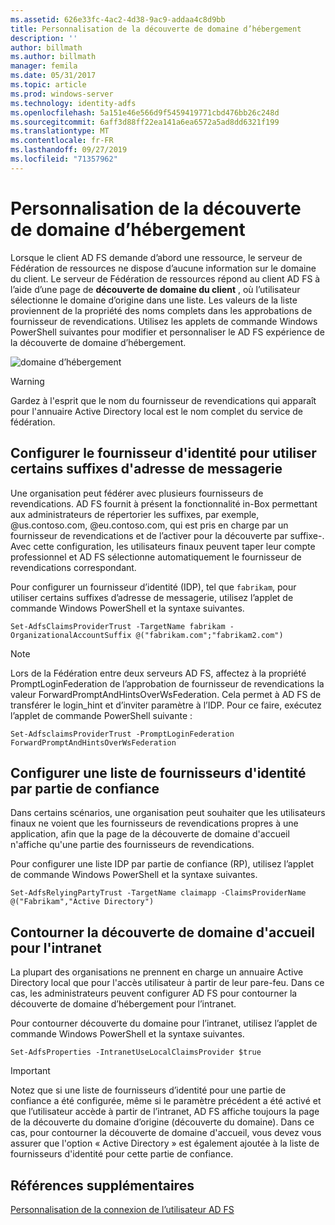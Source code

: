 ```yaml
---
ms.assetid: 626e33fc-4ac2-4d38-9ac9-addaa4c8d9bb
title: Personnalisation de la découverte de domaine d’hébergement
description: ''
author: billmath
ms.author: billmath
manager: femila
ms.date: 05/31/2017
ms.topic: article
ms.prod: windows-server
ms.technology: identity-adfs
ms.openlocfilehash: 5a151e46e566d9f5459419771cbd476bb26c248d
ms.sourcegitcommit: 6aff3d88ff22ea141a6ea6572a5ad8dd6321f199
ms.translationtype: MT
ms.contentlocale: fr-FR
ms.lasthandoff: 09/27/2019
ms.locfileid: "71357962"
---
```

# <a name="home-realm-discovery-customization"></a>Personnalisation de la découverte de domaine d’hébergement


Lorsque le client AD FS demande d’abord une ressource, le serveur de Fédération de ressources ne dispose d’aucune information sur le domaine du client. Le serveur de Fédération de ressources répond au client AD FS à l’aide d’une page de **découverte de domaine du client** , où l’utilisateur sélectionne le domaine d’origine dans une liste. Les valeurs de la liste proviennent de la propriété des noms complets dans les approbations de fournisseur de revendications. Utilisez les applets de commande Windows PowerShell suivantes pour modifier et personnaliser le AD FS expérience de la découverte de domaine d’hébergement.  
  
![domaine d’hébergement](media/AD-FS-user-sign-in-customization/ADFS_Blue_Custom4.png)  
  
> [!WARNING]  
> Gardez à l'esprit que le nom du fournisseur de revendications qui apparaît pour l'annuaire Active Directory local est le nom complet du service de fédération.  
  



## <a name="configure-identity-provider-to-use-certain-email-suffixes"></a>Configurer le fournisseur d'identité pour utiliser certains suffixes d'adresse de messagerie  
Une organisation peut fédérer avec plusieurs fournisseurs de revendications. AD FS fournit à présent la fonctionnalité in\-Box permettant aux administrateurs de répertorier les suffixes, par exemple, @us.contoso.com, @eu.contoso.com, qui est pris en charge par un fournisseur de revendications et de l’activer pour la découverte par suffixe\-. Avec cette configuration, les utilisateurs finaux peuvent taper leur compte professionnel et AD FS sélectionne automatiquement le fournisseur de revendications correspondant.  
  
Pour configurer un fournisseur d’identité \(IDP\), tel que `fabrikam`, pour utiliser certains suffixes d’adresse de messagerie, utilisez l’applet de commande Windows PowerShell et la syntaxe suivantes.  
  

`Set-AdfsClaimsProviderTrust -TargetName fabrikam -OrganizationalAccountSuffix @("fabrikam.com";"fabrikam2.com") ` 
 
>[!NOTE]
> Lors de la Fédération entre deux serveurs AD FS, affectez à la propriété PromptLoginFederation de l’approbation de fournisseur de revendications la valeur ForwardPromptAndHintsOverWsFederation.  Cela permet à AD FS de transférer le login_hint et d’inviter paramètre à l’IDP.  Pour ce faire, exécutez l’applet de commande PowerShell suivante :
>
>`Set-AdfsclaimsProviderTrust -PromptLoginFederation ForwardPromptAndHintsOverWsFederation`

## <a name="configure-an-identity-provider-list-per-relying-party"></a>Configurer une liste de fournisseurs d'identité par partie de confiance  
Dans certains scénarios, une organisation peut souhaiter que les utilisateurs finaux ne voient que les fournisseurs de revendications propres à une application, afin que la page de la découverte de domaine d'accueil n'affiche qu'une partie des fournisseurs de revendications.  
  
Pour configurer une liste IDP par partie de confiance \(RP\), utilisez l’applet de commande Windows PowerShell et la syntaxe suivantes.  
  
 
`Set-AdfsRelyingPartyTrust -TargetName claimapp -ClaimsProviderName @("Fabrikam","Active Directory") ` 

  
## <a name="bypass-home-realm-discovery-for-the-intranet"></a>Contourner la découverte de domaine d'accueil pour l'intranet  
La plupart des organisations ne prennent en charge un annuaire Active Directory local que pour l'accès utilisateur à partir de leur pare-feu. Dans ce cas, les administrateurs peuvent configurer AD FS pour contourner la découverte de domaine d’hébergement pour l’intranet.  
  
Pour contourner découverte du domaine pour l’intranet, utilisez l’applet de commande Windows PowerShell et la syntaxe suivantes.  
  

`Set-AdfsProperties -IntranetUseLocalClaimsProvider $true ` 
 
  
> [!IMPORTANT]  
> Notez que si une liste de fournisseurs d’identité pour une partie de confiance a été configurée, même si le paramètre précédent a été activé et que l’utilisateur accède à partir de l’intranet, AD FS affiche toujours la page de la découverte du domaine d’origine \(découverte du domaine\). Dans ce cas, pour contourner la découverte de domaine d'accueil, vous devez vous assurer que l'option « Active Directory » est également ajoutée à la liste de fournisseurs d'identité pour cette partie de confiance.  

## <a name="additional-references"></a>Références supplémentaires 
[Personnalisation de la connexion de l’utilisateur AD FS](AD-FS-user-sign-in-customization.md)  
